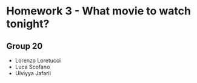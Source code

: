 # Homework 3 - What movie to watch tonight?
## Group 20

* Lorenzo Loretucci
* Luca Scofano 
* Ulviyya Jafarli
